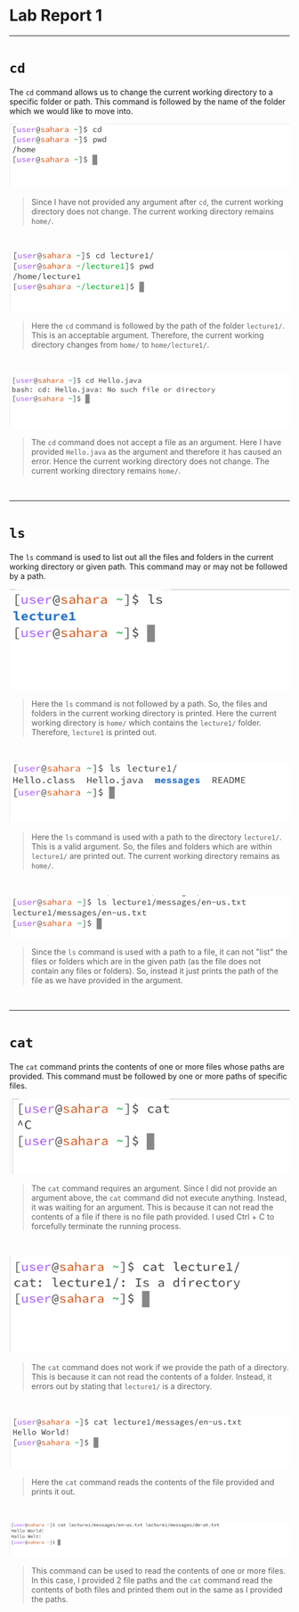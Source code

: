 # Lab Report 1

---

# `cd`

The `cd` command allows us to change the current working directory to a specific folder or path. This command is followed by the name of the folder which we would like to move into. 
<br>

![Image](cd_blank.png)
 > Since I have not provided any argument after `cd`, the current working directory does not change. The current working directory remains `home/`.
<br>

![Image](cd_folder.png)
> Here the `cd` command is followed by the path of the folder `lecture1/`. This is an acceptable argument. Therefore, the current working directory changes from `home/` to `home/lecture1/`.
<br>

![Image](cd_file.png)
> The `cd` command does not accept a file as an argument. Here I have provided `Hello.java` as the argument and therefore it has caused an error. Hence the current working directory does not change. The current working directory remains `home/`.
<br>

---
# `ls`

The `ls` command is used to list out all the files and folders in the current working directory or given path. This command may or may not be followed by a path. 
<br>

![Image](ls_blank.png)
> Here the `ls` command is not followed by a path. So, the files and folders in the current working directory is printed. Here the current working directory is `home/` which contains the `lecture1/` folder. Therefore, `lecture1` is printed out.
<br>

![Image](ls_folder.png)
> Here the `ls` command is used with a path to the directory `lecture1/`. This is a valid argument. So, the files and folders which are within `lecture1/` are printed out. The current working directory remains as `home/`.
<br>

![Image](ls_file.png)
> Since the `ls` command is used with a path to a file, it can not "list" the files or folders which are in the given path (as the file does not contain any files or folders). So, instead it just prints the path of the file as we have provided in the argument.
<br>

---

# `cat`

The `cat` command prints the contents of one or more files whose paths are provided. This command must be followed by one or more paths of specific files.
<br>

![Image](cat_blank.png)
> The `cat` command requires an argument. Since I did not provide an argument above, the `cat` command did not execute anything. Instead, it was waiting for an argument. This is because it can not read the contents of a file if there is no file path provided. I used Ctrl + C to forcefully terminate the running process.
<br>

![Image](cat_folder.png)
> The `cat` command does not work if we provide the path of a directory. This is because it can not read the contents of a folder. Instead, it errors out by stating that `lecture1/` is a directory.
<br>

![Image](cat_file.png)
> Here the `cat` command reads the contents of the file provided and prints it out.
<br>

![Image](cat_file2.png)
> This command can be used to read the contents of one or more files. In this case, I provided 2 file paths and the `cat` command read the contents of both files and printed them out in the same as I provided the paths.
<br>

